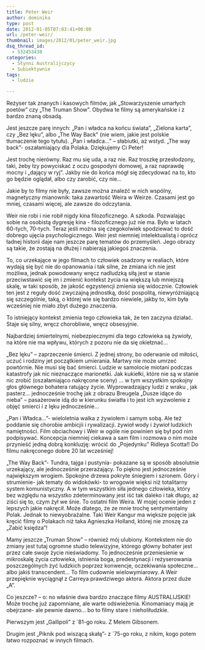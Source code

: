 ```yaml
---
title: Peter Weir
author: dominika
type: post
date: 2012-01-05T07:03:41+00:00
url: /peter-weir/
thumbnail: images/2012/01/peter_weir.jpg
dsq_thread_id:
  - 532453438
categories:
  - Słynni Australijczycy
  - Subiektywnie
tags:
  - ludzie

---
```

Reżyser tak znanych i kasowych filmów, jak &#8222;Stowarzyszenie umarłych poetów&#8221; czy &#8222;The Truman Show&#8221;. Obydwa te filmy są amerykańskie i z bardzo znaną obsadą.<!--more-->

Jest jeszcze parę innych: &#8222;Pan i władca na końcu świata&#8221;, &#8222;Zielona karta&#8221;, czy &#8222;Bez lęku&#8221;, albo &#8222;The Way Back&#8221; (nie wiem, jakie jest polskie tłumaczenie tego tytułu). &#8222;Pan i władca&#8230;&#8221; &#8211; słabiutki, aż wstyd. &#8222;The way back&#8221;- oszałamiający dla Polaka. Dziękujemy Ci Peter!

Jest trochę nierówny. Raz mu się uda, a raz nie. Raz troszkę przesłodzony, taki, żeby łzy powyciskać z oczu gospodyni domowej, a raz naprawdę mocny i &#8222;dający w ryj&#8221;. Jakby nie do końca mógł się zdecydować na to, kto go będzie oglądał, albo czy zarobić, czy nie&#8230;

Jakie by to filmy nie były, zawsze można znaleźć w nich wspólny, magnetyczny mianownik: taka zawartość Weira w Weirze. Czasami jest go mniej, czasami więcej, ale zawsze do odczytania.

Weir nie robi i nie robił nigdy kina filozoficznego. A szkoda. Pozwalając sobie na osobistą dygresję kina - filozoficznego już nie ma. Było w latach 60-tych, 70-tych. Teraz jeśli można się czegokolwiek spodziewać to dość dobrego ujęcia psychologicznego. Weir jest niemniej intelektualistą i oprócz ładnej historii daje nam jeszcze parę tematów do przemyśleń. Jego obrazy są takie, że zostają na dłużej i nabierają jakiegoś znaczenia.

To, co urzekające w jego filmach to człowiek osadzony w realiach, które wydają się być nie do opanowania i tak silne, że zmiana ich nie jest możliwa, jednak powodowany wręcz nadludzką siłą jest w stanie przeciwstawić się im i zmienić kontekst życia na większą lub mniejszą skalę, w taki sposób, że jakość egzystencji zmienia się widocznie. Człowiek ten jest z reguły dość zwyczajną jednostką, dość pospolitą, niewyróżniającą się szczególnie, taką, o której wie się bardzo niewiele, jakby to, kim była wcześniej nie miało zbyt dużego znaczenia.

To istniejący kontekst zmienia tego człowieka tak, że ten zaczyna działać. Staje się silny, wręcz chorobliwie, wręcz obsesyjnie.

Najbardziej śmiertelnymi, niebezpiecznymi dla tego człowieka są żywioły, na które nie ma wpływu, których z pozoru nie da się okiełznać&#8230;

&#8222;Bez lęku&#8221; &#8211; zaprzeczenie śmierci. Z jednej strony, bo oderwanie od miłości, uczuć i rodziny jet początkiem umierania. Martwy nie może umrzeć powtórnie. Nie musi się bać śmierci. Ludzie w samolocie miotani podczas katastrofy jak nic nieznaczące marionetki. Jak kukiełki, które nie są w stanie nic zrobić (oszałamiająco nakręcone sceny) &#8230; w tym wszystkim spokojny głos głównego bohatera ratujący życie. Wyprowadzający ludzi z wraku , jak pasterz&#8230;  jednocześnie trochę jak z obrazu Breugela &#8222;Dusze idące do nieba&#8221; &#8211; pasażerowie idą do w kierunku światła i to jest ich wyzwolenie z objęć smierci i z lęku jednocześnie&#8230;

&#8222;Pan i Władca&#8230;&#8221;- wieloletnia walka z żywiołem i samym sobą. Ale też poddanie się chorobie ambicjii i rywalizacji. żywioł wody i żywioł ludzkich namiętności. Film obciachowy i Weir w ogóle nie powinien się był pod nim podpisywać. Koncepcja niemniej ciekawa a sam film i rozmowa o nim może przynieść jedną dobrą konkluzję: wrócić do &#8222;Pojedynku&#8221; Ridleya Scotta!! Do filmu nakręconego dobre 20 lat wcześniej!

&#8222;The Way Back&#8221;- Tundra, tajga i pustynia- pokazane są w sposób absolutnie urzekający, ale jednocześnie przerażający. To piękno jest jednocześnie największym wrogiem. Spokojne drzewa pokryte śniegiem i szronem. Góry i strumienie- jak tematy do widokówki- to wrogowie więksi niż totalitarny system komunistyczny. A w tym wszystkim siła jednego człowieka, który bez względu na wszystko zdeterminowany jest iść tak daleko i tak długo, aż ziści się to, czym żył we śnie. To ostatni film Weira. W mojej ocenie jeden z lepszych jakie nakręcił. Może dlatego, że ze mnie trochę sentymentalny Polak. Jednak to niewyobrażalne. Taki Weir Kangur ma większe pojęcie jak kręcić filmy o Polakach niż taka Agnieszka Holland, której nie znoszę za &#8222;Zabić księdza&#8221;!

Mamy jeszcze &#8222;Truman Show&#8221; &#8211; również mój ulubiony. Kontekstem nie do zmiany jest tutaj ogromne studio telewizyjne, którego główny bohater jest przez całe swoje życie nieświadomy. To jednocześnie przeniesienie w mikroskalę życia człowieka, istnienia boga, predestynacji i reżyserowania poszczególnych żyć ludzkich poprzez konwencje, oczekiwania społeczne&#8230; albo jakiś transcendent&#8230; To film cudownie wielowymiarowy. A Weir przepięknie wyciągnął z Carreya prawdziwego aktora. Aktora przez duże &#8222;A&#8221;.

Co jeszcze? &#8211; o: no właśnie dwa bardzo znaczące filmy AUSTRALIJSKIE! Może trochę już zapomniane, ale warte odświeżenia. Kinomaniacy mają je obejrzane- ale pewnie dawno&#8230; bo to filmy stare i nieholiłudzkie.

Pierwszym jest &#8222;Gallipoli&#8221; z \`81-go roku. Z Melem Gibsonem.

Drugim jest &#8222;Piknik pod wiszącą skałą&#8221;- z \`75-go roku, z nikim, kogo potem łatwo rozpoznać w innych filmach.